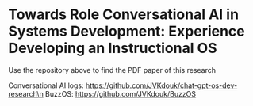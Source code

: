 # Towards Role Conversational AI in Systems Development: Experience Developing an Instructional OS

Use the repository above to find the PDF paper of this research

Conversational AI logs: https://github.com/JVKdouk/chat-gpt-os-dev-research\n
BuzzOS: https://github.com/JVKdouk/BuzzOS
